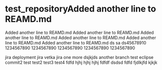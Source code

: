 # test_repositoryAdded another line to REAMD.md
Added another line to REAMD.md
Added another line to REAMD.md
Added another line to REAMD.md
Added another line to REAMD.md
Added another line to REAMD.md
Added another line to REAMD.md
ds
sa
ds45678910
1234567890
1234567890
1234567890
1234567890
1234567890

jira deployment
jira vetka
jira one more
dsjkjds
another branch
test eclipse
commit2
test
test2
test3
test4
fdfd
hjhj
hjhj
hjhj
fdfdf
dsdsd
fdfd
fjdlkjfd
kjkjk
